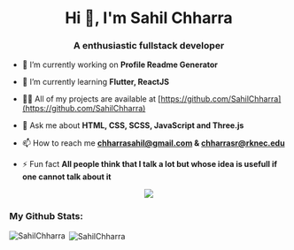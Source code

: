 <h1 align="center">Hi 👋, I'm Sahil Chharra</h1>
<h3 align="center">A enthusiastic fullstack developer</h3>

- 🔭 I’m currently working on **Profile Readme Generator**

- 🌱 I’m currently learning **Flutter, ReactJS**

- 👨‍💻 All of my projects are available at [https://github.com/SahilChharra](https://github.com/SahilChharra)

- 💬 Ask me about **HTML, CSS, SCSS, JavaScript and Three.js**

- 📫 How to reach me **chharrasahil@gmail.com & chharrasr@rknec.edu**

- ⚡ Fun fact **All people think that I talk a lot  but whose idea is usefull if one cannot talk about it**

<p align="center"><a href="https://git.io/streak-stats" target="_blank" rel="noreferrer"><img src="https://streak-stats.demolab.com?user=SahilChharra&theme=dark&date_format=M%20j%5B%2C%20Y%5D"></a></p>

<h3>My Github Stats:</h3>
<p><img align="left" src="https://github-readme-stats.vercel.app/api/top-langs?username=SahilChharra&show_icons=true&locale=en&layout=compact" alt="SahilChharra" /></p>
<p>&nbsp;<img align="center" src="https://github-readme-stats.vercel.app/api?username=SahilChharra&show_icons=true&locale=en" alt="SahilChharra" /></p>

